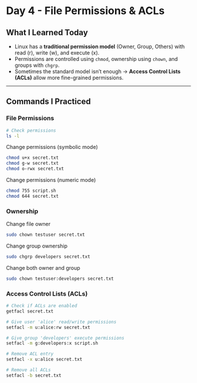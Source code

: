 # Day 4 - File Permissions & ACLs

## What I Learned Today
- Linux has a **traditional permission model** (Owner, Group, Others) with read (r), write (w), and execute (x).
- Permissions are controlled using `chmod`, ownership using `chown`, and groups with `chgrp`.
- Sometimes the standard model isn’t enough → **Access Control Lists (ACLs)** allow more fine-grained permissions.

---

## Commands I Practiced

### File Permissions
```bash
# Check permissions
ls -l
```

 Change permissions (symbolic mode)
```bash
chmod u+x secret.txt
chmod g-w secret.txt
chmod o-rwx secret.txt
```

Change permissions (numeric mode)
```bash
chmod 755 script.sh
chmod 644 secret.txt
```

### Ownership
Change file owner
```bash
sudo chown testuser secret.txt
```

Change group ownership
```bash
sudo chgrp developers secret.txt
```

Change both owner and group
```bash
sudo chown testuser:developers secret.txt
```
### Access Control Lists (ACLs)

```bash
# Check if ACLs are enabled
getfacl secret.txt

# Give user 'alice' read/write permissions
setfacl -m u:alice:rw secret.txt

# Give group 'developers' execute permissions
setfacl -m g:developers:x script.sh

# Remove ACL entry
setfacl -x u:alice secret.txt

# Remove all ACLs
setfacl -b secret.txt
```